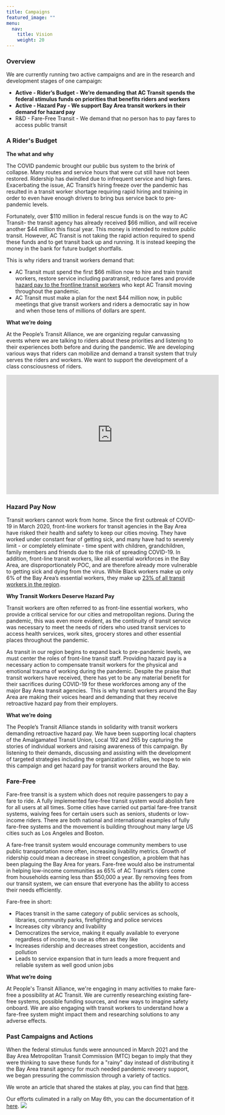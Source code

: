 ```yaml
---
title: Campaigns
featured_image: ""
menu:
  nav:
    title: Vision
    weight: 20
---
```

<!--StartFragment-->

### **Overview**

We are currently running two active campaigns and are in the research and development stages of one campaign:

* **Active - Rider’s Budget - We’re demanding that AC Transit spends the federal stimulus funds on priorities that benefits riders and workers**
* **Active - Hazard Pay - We support Bay Area transit workers in their demand for hazard pay**
* R&D - Fare-Free Transit - We demand that no person has to pay fares to access public transit

### **A Rider's Budget**

**The what and why**

The COVID pandemic brought our public bus system to the brink of collapse. Many routes and service hours that were cut still have not been restored. Ridership has dwindled due to infrequent service and high fares. Exacerbating the issue, AC Transit’s hiring freeze over the pandemic has resulted in a transit worker shortage requiring rapid hiring and training in order to even have enough drivers to bring bus service back to pre-pandemic levels. 

Fortunately, over $110 million in federal rescue funds is on the way to AC Transit– the transit agency has already received $66 million, and will receive another $44 million this fiscal year. This money is intended to restore public transit. However, AC Transit is not taking the rapid action required to spend these funds and to get transit back up and running. It is instead keeping the money in the bank for future budget shortfalls.

This is why riders and transit workers demand that:

* AC Transit must spend the first $66 million now to hire and train transit workers, restore service including paratransit, reduce fares and provide [hazard pay to the frontline transit workers](https://eastbaymajority.com/ac-transit-jovanka-beckles-covid-hazard-pay-bus-drivers/) who kept AC Transit moving throughout the pandemic. 
* AC Transit must make a plan for the next $44 million now, in public meetings that give transit workers and riders a democratic say in how and when those tens of millions of dollars are spent.

**What we’re doing**

At the People’s Transit Alliance, we are organizing regular canvassing events where we are talking to riders about these priorities and listening to their experiences both before and during the pandemic. We are developing various ways that riders can mobilize and demand a transit system that truly serves the riders and workers. We want to support the development of a class consciousness of riders.

<iframe width="560" height="315" src="https://www.youtube.com/embed/A0k0UQmN364" title="YouTube video player" frameborder="0" allow="accelerometer; autoplay; clipboard-write; encrypted-media; gyroscope; picture-in-picture" allowfullscreen></iframe>

### **Hazard Pay Now**

Transit workers cannot work from home. Since the first outbreak of COVID-19 in March 2020, front-line workers for transit agencies in the Bay Area have risked their health and safety to keep our cities moving. They have worked under constant fear of getting sick, and many have had to severely limit - or completely eliminate - time spent with children, grandchildren, family members and friends due to the risk of spreading COVID-19. In addition, front-line transit workers, like all essential workforces in the Bay Area, are disproportionately POC, and are therefore already more vulnerable to getting sick and dying from the virus. While Black workers make up only 6% of the Bay Area’s essential workers, they make up [23% of all transit workers in the region](https://sff.org/bay-areas-essential-workers-are-disproportionately-people-of-color-women-and-immigrants-new-study-finds/).  

**Why Transit Workers Deserve Hazard Pay**

Transit workers are often referred to as front-line essential workers, who provide a critical service for our cities and metropolitan regions. During the pandemic, this was even more evident, as the continuity of transit service was necessary to meet the needs of riders who used transit services to access health services, work sites, grocery stores and other essential places throughout the pandemic.

As transit in our region begins to expand back to pre-pandemic levels, we must center the roles of front-line transit staff. Providing hazard pay is a necessary action to compensate transit workers for the physical and emotional trauma of working during the pandemic. Despite the praise that transit workers have received, there has yet to be any material benefit for their sacrifices during COVID-19 for these workforces among any of the major Bay Area transit agencies.  This is why transit workers around the Bay Area are making their voices heard and demanding that they receive retroactive hazard pay from their employers. 

**What we’re doing**

The People’s Transit Alliance stands in solidarity with transit workers demanding retroactive hazard pay. We have been supporting local chapters of the Amalgamated Transit Union, Local 192 and 265 by capturing the stories of individual workers and raising awareness of this campaign. By listening to their demands, discussing and assisting with the development of targeted strategies including the organization of rallies, we hope to win this campaign and get hazard pay for transit workers around the Bay.

### **Fare-Free**

Fare-free transit is a system which does not require passengers to pay a fare to ride. A fully implemented fare-free transit system would abolish fare for all users at all times. Some cities have carried out partial fare-free transit systems, waiving fees for certain users such as seniors, students or low-income riders. There are both national and international examples of fully fare-free systems and the movement is building throughout many large US cities such as Los Angeles and Boston.

A fare-free transit system would encourage community members to use public transportation more often, increasing livability metrics. Growth of ridership could mean a decrease in street congestion, a problem that has been plaguing the Bay Area for years. Fare-free would also be instrumental in helping low-income communities as 65% of AC Transit’s riders come from households earning less than $50,000 a year. By removing fees from our transit system, we can ensure that everyone has the ability to access their needs efficiently.

Fare-free in short:

* Places transit in the same category of public services as schools, libraries, community parks, firefighting and police services
* Increases city vibrancy and livability
* Democratizes the service, making it equally available to everyone regardless of income, to use as often as they like
* Increases ridership and decreases street congestion, accidents and pollution
* Leads to service expansion that in turn leads a more frequent and reliable system as well good union jobs

**What we’re doing**

At People's Transit Alliance, we're engaging in many activities to make fare-free a possibility at AC Transit. We are currently researching existing fare-free systems, possible funding sources, and new ways to imagine safety onboard. We are also engaging with transit workers to understand how a fare-free system might impact them and researching solutions to any adverse effects. 

### **Past Campaigns and Actions**

When the federal stimulus funds were announced in March 2021 and the Bay Area Metropolitan Transit Commission (MTC) began to imply that they were thinking to save these funds for a "rainy" day instead of distributing it the Bay Area transit agency for much needed pandemic revoery support, we began pressuring the commission through a variety of tactics.

We wrote an article that shared the stakes at play, you can find that [here](https://eastbaymajority.com/bay-area-transit-stimulus-bailout-arp-mtc-ac-transit/).

Our efforts culimated in a rally on May 6th, you can the documentation of it [here](https://peoplestransit.org/c/hey-mtc-rally/).
[![](/images/uploads/copy-of-6e1a0459.jpg)](https://peoplestransit.org/c/hey-mtc-rally/)

<!--EndFragment-->